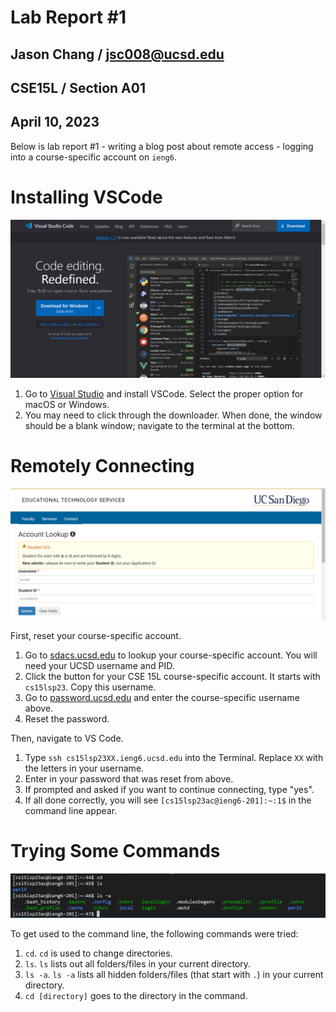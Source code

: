# Lab Report #1
## Jason Chang / jsc008@ucsd.edu
## CSE15L / Section A01
## April 10, 2023

Below is lab report #1 - writing a blog post about remote access - logging into a course-specific account on `ieng6`.

# Installing VSCode

![Installing VSCode](https://raw.githubusercontent.com/JC01010/cse15l-lab-reports/main/part1.png)

 1. Go to [Visual Studio](https://code.visualstudio.com/) and install VSCode. Select the proper option for macOS or Windows.
 2. You may need to click through the downloader. When done, the window should be a blank window; navigate to the terminal at the bottom. 

# Remotely Connecting
![Remotely Connecting](https://raw.githubusercontent.com/JC01010/cse15l-lab-reports/main/part2.png)

First, reset your course-specific account.
1. Go to [sdacs.ucsd.edu](https://sdacs.ucsd.edu/~icc/index.php) to lookup your course-specific account. You will need your UCSD username and PID.
 2. Click the button for your CSE 15L course-specific account. It starts with `cs15lsp23`. Copy this username.
 3. Go to [password.ucsd.edu](https://password.ucsd.edu/) and enter the course-specific username above.
 4. Reset the password.

Then, navigate to VS Code.
1. Type `ssh cs15lsp23XX.ieng6.ucsd.edu` into the Terminal. Replace `XX` with the letters in your username. 
2. Enter in your password that was reset from above.
3. If prompted and asked if you want to continue connecting, type "yes".
4. If all done correctly, you will see `[cs15lsp23ac@ieng6-201]:~:1$` in the command line appear.

# Trying Some Commands

![Trying Some Commands](https://raw.githubusercontent.com/JC01010/cse15l-lab-reports/main/part3.png)

To get used to the command line, the following commands were tried:
1. `cd`. `cd` is used to change directories.
2. `ls`. `ls` lists out all folders/files in your current directory.
3. `ls -a`. `ls -a` lists all hidden folders/files (that start with `.`) in your current directory.
4. `cd [directory]` goes to the directory in the command.
